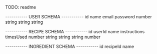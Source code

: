 TODO: readme

----------- USER SCHEMA -----------
id name email password
number string string string

----------- RECIPE SCHEMA -----------
id userId name instructions timesUsed
number string string string number

----------- INGREDIENT SCHEMA -----------
id recipeId name

